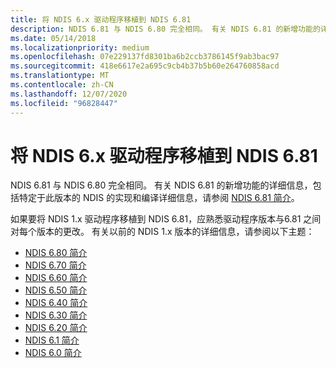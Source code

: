 ```yaml
---
title: 将 NDIS 6.x 驱动程序移植到 NDIS 6.81
description: NDIS 6.81 与 NDIS 6.80 完全相同。 有关 NDIS 6.81 的新增功能的详细信息，请参阅 NDIS 6.81 简介。
ms.date: 05/14/2018
ms.localizationpriority: medium
ms.openlocfilehash: 07e229137fd8301ba6b2ccb3786145f9ab3bac97
ms.sourcegitcommit: 418e6617e2a695c9cb4b37b5b60e264760858acd
ms.translationtype: MT
ms.contentlocale: zh-CN
ms.lasthandoff: 12/07/2020
ms.locfileid: "96828447"
---
```

# <a name="porting-ndis-6x-drivers-to-ndis-681"></a>将 NDIS 6.x 驱动程序移植到 NDIS 6.81

NDIS 6.81 与 NDIS 6.80 完全相同。 有关 NDIS 6.81 的新增功能的详细信息，包括特定于此版本的 NDIS 的实现和编译详细信息，请参阅 [NDIS 6.81 简介](introduction-to-ndis-6-81.md)。

如果要将 NDIS 1.x 驱动程序移植到 NDIS 6.81，应熟悉驱动程序版本与6.81 之间对每个版本的更改。 有关以前的 NDIS 1.x 版本的详细信息，请参阅以下主题：

- [NDIS 6.80 简介](introduction-to-ndis-6-80.md)
- [NDIS 6.70 简介](introduction-to-ndis-6-70.md)
- [NDIS 6.60 简介](introduction-to-ndis-6-60.md)
- [NDIS 6.50 简介](introduction-to-ndis-6-50.md)
- [NDIS 6.40 简介](introduction-to-ndis-6-40.md)
- [NDIS 6.30 简介](introduction-to-ndis-6-30.md)
- [NDIS 6.20 简介](introduction-to-ndis-6-20.md)
- [NDIS 6.1 简介](introduction-to-ndis-6-1.md)
- [NDIS 6.0 简介](introduction-to-ndis-6-0.md)

